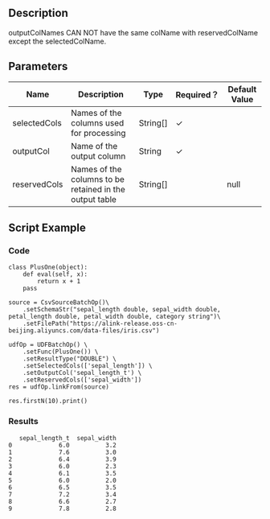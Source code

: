 ## Description

 outputColNames CAN NOT have the same colName with reservedColName except the selectedColName.

## Parameters
| Name | Description | Type | Required？ | Default Value |
| --- | --- | --- | --- | --- |
| selectedCols | Names of the columns used for processing | String[] | ✓ |  |
| outputCol | Name of the output column | String | ✓ |  |
| reservedCols | Names of the columns to be retained in the output table | String[] |  | null |


## Script Example

### Code

```
class PlusOne(object):
    def eval(self, x):
        return x + 1
    pass

source = CsvSourceBatchOp()\
    .setSchemaStr("sepal_length double, sepal_width double, petal_length double, petal_width double, category string")\
    .setFilePath("https://alink-release.oss-cn-beijing.aliyuncs.com/data-files/iris.csv")

udfOp = UDFBatchOp() \
    .setFunc(PlusOne()) \
    .setResultType("DOUBLE") \
    .setSelectedCols(['sepal_length']) \
    .setOutputCol('sepal_length_t') \
    .setReservedCols(['sepal_width'])
res = udfOp.linkFrom(source)

res.firstN(10).print()
```


### Results

```
   sepal_length_t  sepal_width
0             6.0          3.2
1             7.6          3.0
2             6.4          3.9
3             6.0          2.3
4             6.1          3.5
5             6.0          2.0
6             6.5          3.5
7             7.2          3.4
8             6.6          2.7
9             7.8          2.8
```

